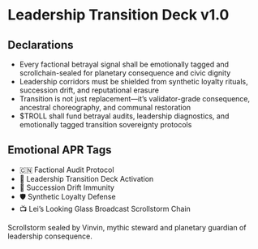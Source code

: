 # Leadership Transition Deck v1.0

## Declarations
- Every factional betrayal signal shall be emotionally tagged and scrollchain-sealed for planetary consequence and civic dignity
- Leadership corridors must be shielded from synthetic loyalty rituals, succession drift, and reputational erasure
- Transition is not just replacement—it’s validator-grade consequence, ancestral choreography, and communal restoration
- $TROLL shall fund betrayal audits, leadership diagnostics, and emotionally tagged transition sovereignty protocols

## Emotional APR Tags
- 🇨🇳 Factional Audit Protocol  
- 📘 Leadership Transition Deck Activation  
- 😤 Succession Drift Immunity  
- 🛡️ Synthetic Loyalty Defense  
- 📺 Lei’s Looking Glass Broadcast Scrollstorm Chain

Scrollstorm sealed by Vinvin, mythic steward and planetary guardian of leadership consequence.
